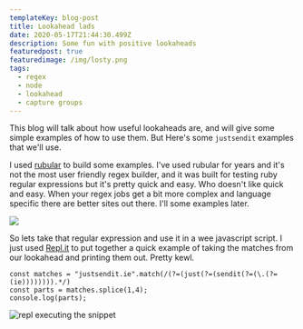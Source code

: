 ```yaml
---
templateKey: blog-post
title: Lookahead lads
date: 2020-05-17T21:44:30.499Z
description: Some fun with positive lookaheads
featuredpost: true
featuredimage: /img/losty.png
tags:
  - regex
  - node
  - lookahead
  - capture groups
---
```

This blog will talk about how useful lookaheads are, and will give some simple examples of how to use them. But Here's some `justsendit` examples that we'll use.

I used [rubular](https://rubular.com/r/kJ2HovCHeZWRw2) to build some examples. I've used rubular for years and it's not the most user friendly regex builder, and it was built for testing ruby regular expressions but it's pretty quick and easy. Who doesn't like quick and easy. When your regex jobs get a bit more complex and language specific there are better sites out there. I'll some examples later.

![](/img/rubular17may2020.png)

So lets take that regular expression and use it in a wee javascript script. I just used [Repl.it](https://repl.it/repls/UniqueUnwittingTrials) to put together a quick example of taking the matches from our lookahead and printing them out. Pretty kewl.

```
const matches = "justsendit.ie".match(/(?=(just(?=(sendit(?=(\.(?=(ie)))))))).*/)
const parts = matches.splice(1,4);
console.log(parts);
```

![repl executing the snippet](/img/repl17may2020.png "Running the code in REPL")